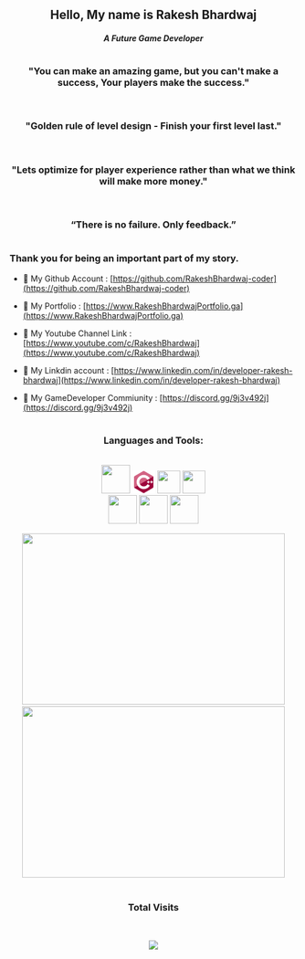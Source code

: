 
<h2 align ="center" > Hello, My name is Rakesh Bhardwaj </h2>

<h5 align = "center" >A Future Game Developer</h5> 

# 

<h3 align="center">"You can make an amazing game, but you can't make a success, Your players make the success."</h3></br>

<h3 align="center">"Golden rule of level design - Finish your first level last."</h3></br>

<h3 align="center">
"Lets optimize for player experience rather than what we think will make more money."</h3></br>

<h3 align = "center">“There is no failure. Only feedback.”</h3>

#
### Thank you for being an important part of my story.
- 📝 My Github Account : [https://github.com/RakeshBhardwaj-coder](https://github.com/RakeshBhardwaj-coder)

- 📝 My Portfolio : [https://www.RakeshBhardwajPortfolio.ga](https://www.RakeshBhardwajPortfolio.ga)

- 📝 My Youtube Channel Link : [https://www.youtube.com/c/RakeshBhardwaj](https://www.youtube.com/c/RakeshBhardwaj)

-  📝 My Linkdin account : [https://www.linkedin.com/in/developer-rakesh-bhardwaj](https://www.linkedin.com/in/developer-rakesh-bhardwaj)

- 📝 My GameDeveloper Commiunity : [https://discord.gg/9j3v492j](https://discord.gg/9j3v492j)



# 

<h3 align="center">Languages and Tools:</h3>


<p align="center"></br>
 <img src="https://img.icons8.com/nolan/344/java-coffee-cup-logo.png"  width="50" height="50"/> <img src="https://raw.githubusercontent.com/devicons/devicon/master/icons/cplusplus/cplusplus-original.svg" width="40" height="40"/>  <img src="https://img.icons8.com/color/344/c-sharp-logo-2.png"  width="40" height="40"/>  <img src="https://img.icons8.com/color/344/flutter.png"  width="40" height="40"/></br>
 <img src="https://img.icons8.com/nolan/344/unity.png"  width="50" height="50"/> <img src="https://img.icons8.com/nolan/344/blender-3d.png" width="50" height="50"/> <img src="https://img.icons8.com/nolan/344/android-studio--v3.png"  width="50" height="50"/>

<p align="center">
  <img width="460" height="300" src="https://github-readme-stats.vercel.app/api/top-langs/?username=rakeshbhardwaj-coder&layout=compact">
  <img width="460" height="300" src="https://github-readme-stats.vercel.app/api?username=RakeshBhardwaj-coder&show_icons=true&locale=en">
</p>


</h3>

# 
<h3 align="center">Total Visits</h3></br>
<p align="center"> 
  <img src="https://profile-counter.glitch.me/RakeshBhardwaj-coder/count.svg" />
</p>
